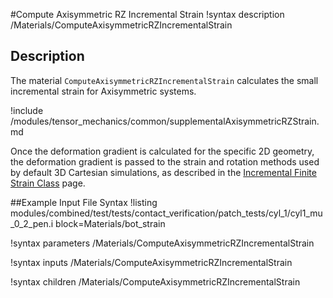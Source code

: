 #Compute Axisymmetric RZ Incremental Strain
!syntax description /Materials/ComputeAxisymmetricRZIncrementalStrain

## Description
The material `ComputeAxisymmetricRZIncrementalStrain` calculates the small incremental strain for Axisymmetric systems.

!include /modules/tensor_mechanics/common/supplementalAxisymmetricRZStrain.md

Once the deformation gradient is calculated for the specific 2D geometry, the deformation gradient is passed to the strain and rotation methods used by default 3D Cartesian simulations, as described in the [Incremental Finite Strain Class](ComputeIncrementalSmallStrain.md) page.

##Example Input File Syntax
!listing modules/combined/test/tests/contact_verification/patch_tests/cyl_1/cyl1_mu_0_2_pen.i block=Materials/bot_strain


!syntax parameters /Materials/ComputeAxisymmetricRZIncrementalStrain

!syntax inputs /Materials/ComputeAxisymmetricRZIncrementalStrain

!syntax children /Materials/ComputeAxisymmetricRZIncrementalStrain
